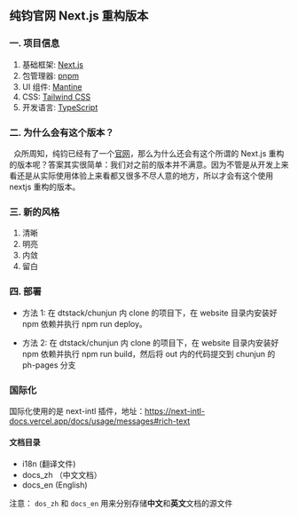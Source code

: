 ## 纯钧官网 Next.js 重构版本

### 一. 项目信息

1. 基础框架: [Next.js](https://www.nextjs.cn/)
2. 包管理器: [pnpm](https://www.pnpm.cn/)
3. UI 组件: [Mantine](https://mantine.dev/)
4. CSS: [Tailwind CSS](https://www.tailwindcss.cn/)
5. 开发语言: [TypeScript](https://www.tslang.cn/)

### 二. 为什么会有这个版本？

&nbsp;&nbsp;众所周知，纯钧已经有了一个[官网](https://dtstack.github.io/chunjun/)，那么为什么还会有这个所谓的 Next.js 重构的版本呢？答案其实很简单：我们对之前的版本并不满意。因为不管是从开发上来看还是从实际使用体验上来看都又很多不尽人意的地方，所以才会有这个使用 nextjs 重构的版本。

### 三. 新的风格

1. 清晰
2. 明亮
3. 内敛
4. 留白

### 四. 部署

- 方法 1: 在 dtstack/chunjun 内 clone 的项目下，在 website 目录内安装好 npm 依赖并执行 npm run deploy。

- 方法 2: 在 dtstack/chunjun 内 clone 的项目下，在 website 目录内安装好 npm 依赖并执行 npm run build，然后将 out 内的代码提交到 chunjun 的 ph-pages 分支

### 国际化

国际化使用的是 next-intl 插件，地址：https://next-intl-docs.vercel.app/docs/usage/messages#rich-text

#### 文档目录
- i18n (翻译文件)
- docs_zh （中文文档）
- docs_en (English)

注意： `dos_zh` 和 `docs_en` 用来分别存储**中文**和**英文**文档的源文件
